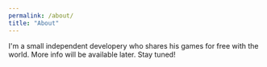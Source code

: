 ```yaml
---
permalink: /about/
title: "About"
---
```


I'm a small independent developery who shares his games for free with the world.
More info will be available later. Stay tuned!